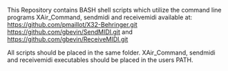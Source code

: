 This Repository contains BASH shell scripts which utilize the command line programs XAir_Command, sendmidi and receivemidi available at:
https://github.com/pmaillot/X32-Behringer.git
https://github.com/gbevin/SendMIDI.git and https://github.com/gbevin/ReceiveMIDI.git

All scripts should be placed in the same folder. XAir_Command, sendmidi and receivemidi executables should be placed in the users PATH.